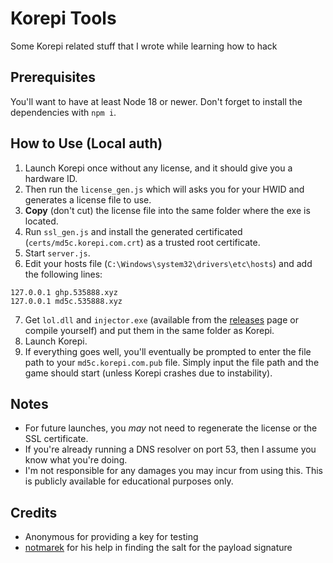 # Korepi Tools

Some Korepi related stuff that I wrote while learning how to hack

## Prerequisites

You'll want to have at least Node 18 or newer. Don't forget to install the dependencies with `npm i`.

## How to Use (Local auth)

1. Launch Korepi once without any license, and it should give you a hardware ID.
2. Then run the `license_gen.js` which will asks you for your HWID and generates a license file to use.
3. **Copy** (don't cut) the license file into the same folder where the exe is located.
4. Run `ssl_gen.js` and install the generated certificated (`certs/md5c.korepi.com.crt`) as a trusted root certificate.
5. Start `server.js`.
6. Edit your hosts file (`C:\Windows\system32\drivers\etc\hosts`) and add the following lines:
```
127.0.0.1 ghp.535888.xyz
127.0.0.1 md5c.535888.xyz
```
7. Get `lol.dll` and `injector.exe` (available from the [releases](https://github.com/fadillzzz/korepi-tools/releases) page or compile yourself) and put them in the same folder as Korepi.
8. Launch Korepi.
9. If everything goes well, you'll eventually be prompted to enter the file path to your `md5c.korepi.com.pub` file. Simply input the file path and the game should start (unless Korepi crashes due to instability).

## Notes
- For future launches, you *may* not need to regenerate the license or the SSL certificate.
- If you're already running a DNS resolver on port 53, then I assume you know what you're doing.
- I'm not responsible for any damages you may incur from using this. This is publicly available for educational purposes only.

## Credits

- Anonymous for providing a key for testing
- [notmarek](https://github.com/notmarek) for his help in finding the salt for the payload signature
